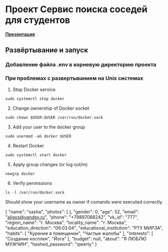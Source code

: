 # Проект Сервис поиска соседей для студентов

**[Презентация](https://docs.google.com/presentation/d/1th9iv3FWsIA2_Q-GjXGdMk18qkEOnsRDe4koc2GA4HM/edit?usp=sharing)**

## Развёртывание и запуск

### Добавление файла .env в корневую директорию проекта


### При проблемах с развертыванием на Unix системах

1. Stop Docker service

```sudo systemctl stop docker```

2. Change ownership of Docker socket

```sudo chown $USER:$USER /var/run/docker.sock```

3. Add your user to the docker group

```sudo usermod -aG docker $USER```

4. Restart Docker

```sudo systemctl start docker```

5. Apply group changes (or log out/in)

```newgrp docker```

6. Verify permissions

```ls -l /var/run/docker.sock```

Should show your username as owner if comands were executed correctly.



{
  "name": "sasha",
  "photos": [
  ],
  "gender": 0,
  "age": 52,
  "email": "aligos@yandex.ru",
  "phone": "+79897088242",
  "vk_id": "777",
  "region_name": "г. Москва",
  "locality_name": "г. Москва",
  "education_direction": "09.03.04",
  "educational_institution": "РТУ МИРЭА",
  "habits": [
    "Курение в помещении", "Частые жалобы"
  ],
  "interests": [
    "Создание косплея", "Йога"
  ],
  "budget": null,
  "about": "Я ЛЮБЛЮ МУЖЧИН",
  "hashed_password": "qwerty"
}